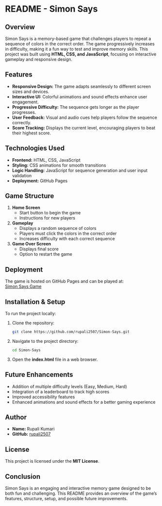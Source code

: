 

# **README - Simon Says**  

## **Overview**  
Simon Says is a memory-based game that challenges players to repeat a sequence of colors in the correct order. The game progressively increases in difficulty, making it a fun way to test and improve memory skills. This project was built using **HTML, CSS, and JavaScript**, focusing on interactive gameplay and responsive design.  

## **Features**  
- **Responsive Design:** The game adapts seamlessly to different screen sizes and devices.  
- **Interactive UI:** Colorful animations and sound effects enhance user engagement.  
- **Progressive Difficulty:** The sequence gets longer as the player progresses.  
- **User Feedback:** Visual and audio cues help players follow the sequence correctly.  
- **Score Tracking:** Displays the current level, encouraging players to beat their highest score.  

## **Technologies Used**  
- **Frontend:** HTML, CSS, JavaScript  
- **Styling:** CSS animations for smooth transitions  
- **Logic Handling:** JavaScript for sequence generation and user input validation  
- **Deployment:** GitHub Pages  

## **Game Structure**  
1. **Home Screen**  
   - Start button to begin the game  
   - Instructions for new players  
2. **Gameplay**  
   - Displays a random sequence of colors  
   - Players must click the colors in the correct order  
   - Increases difficulty with each correct sequence  
3. **Game Over Screen**  
   - Displays final score  
   - Option to restart the game  

## **Deployment**  
The game is hosted on GitHub Pages and can be played at:  
[Simon Says Game](https://rupali2507.github.io/Simon_Game/)  

## **Installation & Setup**  
To run the project locally:  
1. Clone the repository:  
   ```sh
   git clone https://github.com/rupali2507/Simon-Says.git
   ```
2. Navigate to the project directory:  
   ```sh
   cd Simon-Says
   ```
3. Open the **index.html** file in a web browser.  

## **Future Enhancements**  
- Addition of multiple difficulty levels (Easy, Medium, Hard)  
- Integration of a leaderboard to track high scores  
- Improved accessibility features  
- Enhanced animations and sound effects for a better gaming experience  

## **Author**  
- **Name:** Rupali Kumari  
- **GitHub:** [rupali2507](https://github.com/rupali2507)  

## **License**  
This project is licensed under the **MIT License**.  

## **Conclusion**  
Simon Says is an engaging and interactive memory game designed to be both fun and challenging. This README provides an overview of the game’s features, structure, setup, and possible future improvements.  

